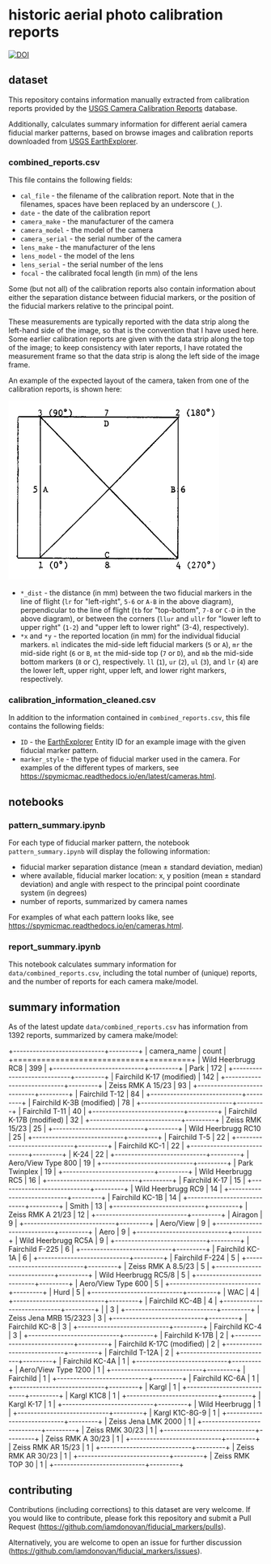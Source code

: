 # historic aerial photo calibration reports

[![DOI](https://zenodo.org/badge/1006933715.svg)](https://zenodo.org/badge/latestdoi/1006933715)

## dataset

This repository contains information manually extracted from calibration reports provided by the 
[USGS Camera Calibration Reports](https://calval.cr.usgs.gov/cameracal/reports.html) database. 

Additionally, calculates summary information for different aerial camera fiducial marker patterns, based on browse 
images and calibration reports downloaded from [USGS EarthExplorer](https://earthexplorer.usgs.gov). 

### combined_reports.csv

This file contains the following fields:

- `cal_file` - the filename of the calibration report. Note that in the filenames, spaces have been replaced by an
  underscore (`_`).
- `date` - the date of the calibration report
- `camera_make` - the manufacturer of the camera
- `camera_model` - the model of the camera
- `camera_serial` - the serial number of the camera
- `lens_make` - the manufacturer of the lens
- `lens_model` - the model of the lens
- `lens_serial` - the serial number of the lens
- `focal` - the calibrated focal length (in mm) of the lens 

Some (but not all) of the calibration reports also contain information about either the separation distance between
fiducial markers, or the position of the fiducial markers relative to the principal point.

These measurements are typically reported with the data strip along the left-hand side of the image, so that is the
convention that I have used here. Some earlier calibration reports are given with the data strip along the top of the
image; to keep consistency with later reports, I have rotated the measurement frame so that the data strip is along
the left side of the image frame.

An example of the expected layout of the camera, taken from one of the calibration reports, is shown here:

![sample_layout.png](img/sample_layout.png)

- `*_dist` - the distance (in mm) between the two fiducial markers in the line of flight (`lr` for "left-right", `5-6`
  or `A-B` in the above diagram), perpendicular to the line of flight (`tb` for "top-bottom", `7-8` or `C-D` in the
  above diagram), or between the corners (`llur` and `ullr` for "lower left to upper right" (`1-2`) and 
  "upper left to lower right" (3-4), respectively).
- `*x` and `*y` - the reported location (in mm) for the individual fiducial markers. `ml` indicates the mid-side left
  fiducial markers (`5` or `A`), `mr` the mid-side right (`6` or `B`, `mt` the mid-side top (`7` or `D`), and `mb` 
  the mid-side bottom markers (`8` or `C`), respectively. `ll` (`1`), `ur` (`2`), `ul` (`3`), and `lr` (`4`) are the
  lower left, upper right, upper left, and lower right markers, respectively.

### calibration_information_cleaned.csv

In addition to the information contained in `combined_reports.csv`, this file contains the following fields:

- `ID` - the [EarthExplorer](https://earthexplorer.usgs.gov) Entity ID for an example image with the given fiducial
  marker pattern.
- `marker_style` - the type of fiducial marker used in the camera. For examples of the different types of markers,
  see https://spymicmac.readthedocs.io/en/latest/cameras.html.

## notebooks

### pattern_summary.ipynb

For each type of fiducial marker pattern, the notebook `pattern_summary.ipynb` will display the following information: 

- fiducial marker separation distance (mean ± standard deviation, median)
- where available, fiducial marker location: x, y position (mean ± standard deviation) and angle with respect 
  to the principal point coordinate system (in degrees)
- number of reports, summarized by camera names

For examples of what each pattern looks like, see https://spymicmac.readthedocs.io/en/cameras.html.

### report_summary.ipynb

This notebook calculates summary information for `data/combined_reports.csv`, including the total number of (unique)
reports, and the number of reports for each camera make/model.

## summary information

As of the latest update `data/combined_reports.csv` has information from 1392 reports, summarized by 
camera make/model:

+----------------------------+---------+
| camera_name                |   count |
+============================+=========+
| Wild Heerbrugg RC8         |     399 |
+----------------------------+---------+
| Park                       |     172 |
+----------------------------+---------+
| Fairchild K-17 (modified)  |     142 |
+----------------------------+---------+
| Zeiss RMK A 15/23          |      93 |
+----------------------------+---------+
| Fairchild T-12             |      84 |
+----------------------------+---------+
| Fairchild K-3B (modified)  |      78 |
+----------------------------+---------+
| Fairchild T-11             |      40 |
+----------------------------+---------+
| Fairchild K-17B (modified) |      32 |
+----------------------------+---------+
| Zeiss RMK 15/23            |      25 |
+----------------------------+---------+
| Wild Heerbrugg RC10        |      25 |
+----------------------------+---------+
| Fairchild T-5              |      22 |
+----------------------------+---------+
| Fairchild KC-1             |      22 |
+----------------------------+---------+
| K-24                       |      22 |
+----------------------------+---------+
| Aero/View Type 800         |      19 |
+----------------------------+---------+
| Park Twinplex              |      19 |
+----------------------------+---------+
| Wild Heerbrugg RC5         |      16 |
+----------------------------+---------+
| Fairchild K-17             |      15 |
+----------------------------+---------+
| Wild Heerbrugg RC9         |      14 |
+----------------------------+---------+
| Fairchild KC-1B            |      14 |
+----------------------------+---------+
| Smith                      |      13 |
+----------------------------+---------+
| Zeiss RMK A 21/23          |      12 |
+----------------------------+---------+
| Airagon                    |       9 |
+----------------------------+---------+
| Aero/View                  |       9 |
+----------------------------+---------+
| Aero                       |       9 |
+----------------------------+---------+
| Wild Heerbrugg RC5A        |       9 |
+----------------------------+---------+
| Fairchild F-225            |       6 |
+----------------------------+---------+
| Fairchild KC-1A            |       6 |
+----------------------------+---------+
| Fairchild F-224            |       5 |
+----------------------------+---------+
| Zeiss RMK A 8.5/23         |       5 |
+----------------------------+---------+
| Wild Heerbrugg RC5/8       |       5 |
+----------------------------+---------+
| Aero/View Type 600         |       5 |
+----------------------------+---------+
| Hurd                       |       5 |
+----------------------------+---------+
| WAC                        |       4 |
+----------------------------+---------+
| Fairchild KC-4B            |       4 |
+----------------------------+---------+
|                            |       3 |
+----------------------------+---------+
| Zeiss Jena MRB 15/2323     |       3 |
+----------------------------+---------+
| Fairchild KC-8             |       3 |
+----------------------------+---------+
| Fairchild KC-4             |       3 |
+----------------------------+---------+
| Fairchild K-17B            |       2 |
+----------------------------+---------+
| Fairchild K-17C (modified) |       2 |
+----------------------------+---------+
| Fairchild T-12A            |       2 |
+----------------------------+---------+
| Fairchild KC-4A            |       1 |
+----------------------------+---------+
| Aero/View Type 1200        |       1 |
+----------------------------+---------+
| Fairchild                  |       1 |
+----------------------------+---------+
| Fairchild KC-6A            |       1 |
+----------------------------+---------+
| Kargl                      |       1 |
+----------------------------+---------+
| Kargl K1C8                 |       1 |
+----------------------------+---------+
| Kargl K-17                 |       1 |
+----------------------------+---------+
| Wild Heerbrugg             |       1 |
+----------------------------+---------+
| Kargl K1C-8G-9             |       1 |
+----------------------------+---------+
| Zeiss Jena LMK 2000        |       1 |
+----------------------------+---------+
| Zeiss RMK 30/23            |       1 |
+----------------------------+---------+
| Zeiss RMK A 30/23          |       1 |
+----------------------------+---------+
| Zeiss RMK AR 15/23         |       1 |
+----------------------------+---------+
| Zeiss RMK AR 30/23         |       1 |
+----------------------------+---------+
| Zeiss RMK TOP 30           |       1 |
+----------------------------+---------+


## contributing

Contributions (including corrections) to this dataset are very welcome. If you would like to contribute, please
fork this repository and submit a Pull Request (https://github.com/iamdonovan/fiducial_markers/pulls).

Alternatively, you are welcome to open an issue for further discussion (https://github.com/iamdonovan/fiducial_markers/issues).
